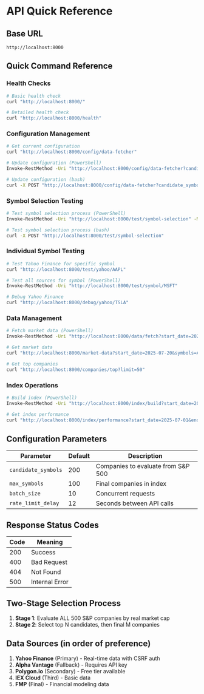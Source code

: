 # API Quick Reference

## Base URL
```
http://localhost:8000
```

## Quick Command Reference

### Health Checks
```bash
# Basic health check
curl "http://localhost:8000/"

# Detailed health check
curl "http://localhost:8000/health"
```

### Configuration Management
```bash
# Get current configuration
curl "http://localhost:8000/config/data-fetcher"

# Update configuration (PowerShell)
Invoke-RestMethod -Uri "http://localhost:8000/config/data-fetcher?candidate_symbols=200&max_symbols=100" -Method POST

# Update configuration (bash)
curl -X POST "http://localhost:8000/config/data-fetcher?candidate_symbols=200&max_symbols=100"
```

### Symbol Selection Testing
```bash
# Test symbol selection process (PowerShell)
Invoke-RestMethod -Uri "http://localhost:8000/test/symbol-selection" -Method POST

# Test symbol selection process (bash)
curl -X POST "http://localhost:8000/test/symbol-selection"
```

### Individual Symbol Testing
```bash
# Test Yahoo Finance for specific symbol
curl "http://localhost:8000/test/yahoo/AAPL"

# Test all sources for symbol (PowerShell)
Invoke-RestMethod -Uri "http://localhost:8000/test/symbol/MSFT"

# Debug Yahoo Finance
curl "http://localhost:8000/debug/yahoo/TSLA"
```

### Data Management
```bash
# Fetch market data (PowerShell)
Invoke-RestMethod -Uri "http://localhost:8000/data/fetch?start_date=2025-07-01&end_date=2025-07-26" -Method POST

# Get market data
curl "http://localhost:8000/market-data?start_date=2025-07-20&symbols=AAPL,MSFT,GOOGL"

# Get top companies
curl "http://localhost:8000/companies/top?limit=50"
```

### Index Operations
```bash
# Build index (PowerShell)
Invoke-RestMethod -Uri "http://localhost:8000/index/build?start_date=2025-07-01&end_date=2025-07-26" -Method POST

# Get index performance
curl "http://localhost:8000/index/performance?start_date=2025-07-01&end_date=2025-07-26"
```

## Configuration Parameters

| Parameter | Default | Description |
|-----------|---------|-------------|
| `candidate_symbols` | 200 | Companies to evaluate from S&P 500 |
| `max_symbols` | 100 | Final companies in index |
| `batch_size` | 10 | Concurrent requests |
| `rate_limit_delay` | 12 | Seconds between API calls |

## Response Status Codes

| Code | Meaning |
|------|---------|
| 200 | Success |
| 400 | Bad Request |
| 404 | Not Found |
| 500 | Internal Error |

## Two-Stage Selection Process

1. **Stage 1**: Evaluate ALL 500 S&P companies by real market cap
2. **Stage 2**: Select top N candidates, then final M companies

## Data Sources (in order of preference)

1. **Yahoo Finance** (Primary) - Real-time data with CSRF auth
2. **Alpha Vantage** (Fallback) - Requires API key
3. **Polygon.io** (Secondary) - Free tier available
4. **IEX Cloud** (Third) - Basic data
5. **FMP** (Final) - Financial modeling data

